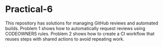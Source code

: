 # Practical-6
This repository has solutions for managing GitHub reviews and automated builds. Problem 1 shows how to automatically request reviews using CODEOWNERS rules. Problem 2 shows how to create a CI workflow that reuses steps with shared actions to avoid repeating work.
